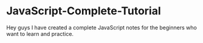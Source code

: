 # JavaScript-Complete-Tutorial
Hey guys I have created a complete JavaScript notes for the beginners who want to learn and practice.

